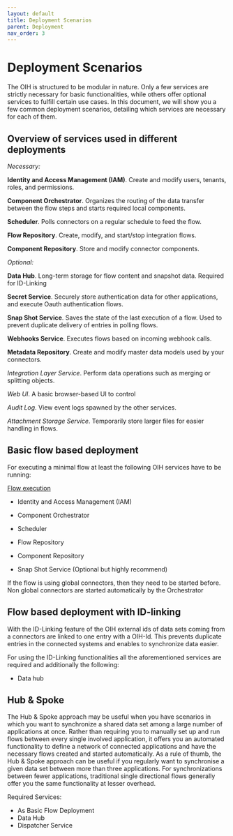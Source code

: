 ```yaml
---
layout: default
title: Deployment Scenarios
parent: Deployment
nav_order: 3
---
```


# Deployment Scenarios

The OIH is structured to be modular in nature. Only a few services are strictly necessary for basic functionalities, while others offer optional services to fulfill certain use cases. In this document, we will show you a few common deployment scenarios, detailing which services are necessary for each of them.

## Overview of services used in different deployments

*Necessary:*

**Identity and Access Management (IAM)**. Create and modify users, tenants, roles, and permissions.

**Component Orchestrator**. Organizes the routing of the data transfer between the flow steps and starts required local components.

**Scheduler**. Polls connectors on a regular schedule to feed the flow.

**Flow Repository**. Create, modify, and start/stop integration flows.

**Component Repository**. Store and modify connector components.

*Optional:*

**Data Hub**. Long-term storage for flow content and snapshot data. Required for ID-Linking

**Secret Service**. Securely store authentication data for other applications, and execute Oauth authentication flows.

**Snap Shot Service**. Saves the state of the last execution of a flow. Used to prevent duplicate delivery of entries in polling flows.

**Webhooks Service**. Executes flows based on incoming webhook calls.

**Metadata Repository**. Create and modify master data models used by your connectors.

*Integration Layer Service*. Perform data operations such as merging or splitting objects.

*Web UI*. A basic browser-based UI to control

*Audit Log*. View event logs spawned by the other services.

*Attachment Storage Service*. Temporarily store larger files for easier handling in flows.

## Basic flow based deployment

For executing a minimal flow at least the following OIH services have to be running:

[Flow execution](https://openintegrationhub.github.io/docs/1%20-%20BasicConcepts/FlowExecution.html)

- Identity and Access Management (IAM)

- Component Orchestrator

- Scheduler

- Flow Repository

- Component Repository

- Snap Shot Service (Optional but highly recommend)

If the flow is using global connectors, then they need to be started before. Non global connectors are started automatically by the Orchestrator

## Flow based deployment with ID-linking

With the ID-Linking feature of the OIH external ids of data sets coming from a connectors are linked to one entry with a OIH-Id. This prevents duplicate entries in the connected systems and enables to synchronize data easier.

For using the ID-Linking functionalities all the aforementioned services are required and additionally the following:

- Data hub

## Hub & Spoke

The Hub & Spoke approach may be useful when you have scenarios in which you want to synchronize a shared data set among a large number of applications at once. Rather than requiring you to manually set up and run flows between every single involved application, it offers you an automated functionality to define a network of connected applications and have the necessary flows created and started automatically. As a rule of thumb, the Hub & Spoke approach can be useful if you regularly want to synchronise a given data set between more than three applications. For synchronizations between fewer applications, traditional single directional flows generally offer you the same functionality at lesser overhead.

Required Services:

- As Basic Flow Deployment
- Data Hub
- Dispatcher Service
